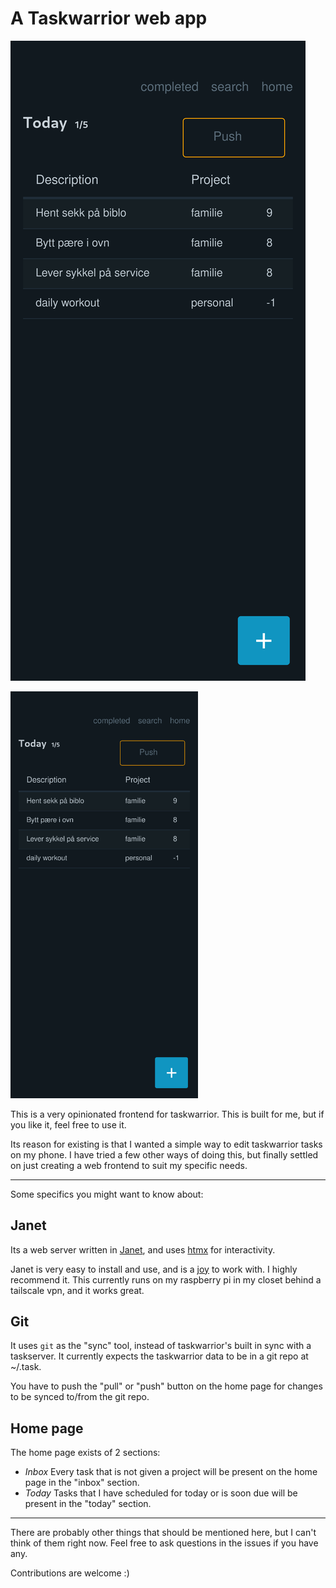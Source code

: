 # A Taskwarrior web app

![](./screenshot.png)

<img src="./screenshot.png" alt="screenshot" width="300px" />

This is a very opinionated frontend for taskwarrior. This is built for me, but if you like it, feel free to use it.

Its reason for existing is that I wanted a simple way to edit taskwarrior tasks on my phone. I have tried a few other ways of doing this, but finally settled on just creating a web frontend to suit my specific needs.

-----

Some specifics you might want to know about:

## Janet

Its a web server written in [Janet](https://janet-lang.org/), and uses [htmx](https://htmx.org/) for interactivity.

Janet is very easy to install and use, and is a [joy](https://joy.swlkr.com/) to work with. I highly recommend it. This currently runs on my raspberry pi in my closet behind a tailscale vpn, and it works great.

## Git

It uses `git` as the "sync" tool, instead of taskwarrior's built in sync with a taskserver. It currently expects the taskwarrior data to be in a git repo at ~/.task.

You have to push the "pull" or "push" button on the home page for changes to be synced to/from the git repo.

## Home page

The home page exists of 2 sections:
- *Inbox* Every task that is not given a project will be present on the home page in the "inbox" section.
- *Today* Tasks that I have scheduled for today or is soon due will be present in the "today" section.

-----------

There are probably other things that should be mentioned here, but I can't think of them right now. Feel free to ask questions in the issues if you have any.

Contributions are welcome :)
